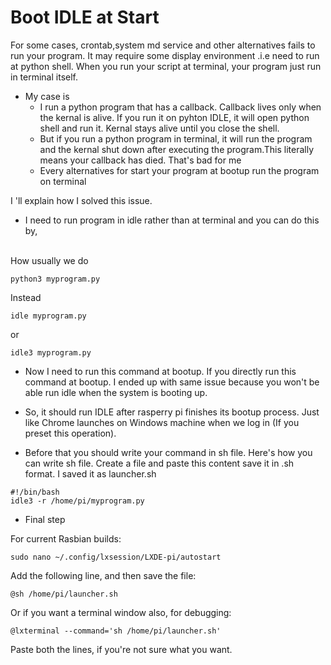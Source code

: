 # Boot IDLE at Start
For some cases, crontab,system md service and other alternatives fails to run your program.
It may require some display environment .i.e need to run at python shell. When you run your script at terminal, your program just run in terminal itself.

- My case is
    - I run a python program that has a callback. Callback lives only when the kernal is alive. If you run it on pyhton IDLE, it will open python shell and run it. Kernal stays alive until you close the shell.
    - But if you run a python program in terminal, it will run the program and the kernal shut down after executing the program.This literally means your callback has died. That's bad for me
    - Every alternatives for start your program at bootup run the program on terminal

I 'll explain how I solved this issue.
- I need to run program in idle rather than at terminal and you can do this by,<br><br>

How usually we do
```
python3 myprogram.py
```
Instead
```
idle myprogram.py
```
or 
```
idle3 myprogram.py
```
- Now I need to run this command at bootup. If you directly run this command at bootup. I ended up with same issue because you won't be able run idle when the system is booting up.
- So, it should run IDLE after rasperry pi finishes its bootup process. Just like Chrome launches on Windows machine when we log in (If you preset this operation).

- Before that you should write your command in sh file. Here's how you can write sh file.
Create a file and paste this content save it in .sh format. I saved it as launcher.sh

```
#!/bin/bash
idle3 -r /home/pi/myprogram.py
```
- Final step

For current Rasbian builds:
```
sudo nano ~/.config/lxsession/LXDE-pi/autostart
```
Add the following line, and then save the file:
```
@sh /home/pi/launcher.sh
```
Or if you want a terminal window also, for debugging:
```
@lxterminal --command='sh /home/pi/launcher.sh'
```
Paste both the lines, if you're not sure what you want.